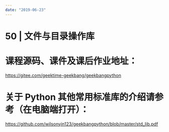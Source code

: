 ```yaml
---
date: "2019-06-23"
---  
```

      
# 50 | 文件与目录操作库
# 课程源码、课件及课后作业地址：

<https://gitee.com/geektime-geekbang/geekbangpython>

# 关于 Python 其他常用标准库的介绍请参考（在电脑端打开）：

<https://github.com/wilsonyin123/geekbangpython/blob/master/std_lib.pdf>

<!-- [[[read_end]]] -->